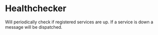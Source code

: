 # Healthchecker

Will periodically check if registered services are up. If a service is down a message will be dispatched.
